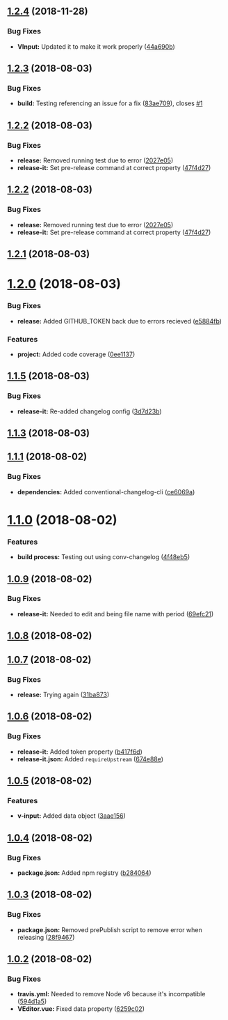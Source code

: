 <a name="1.2.4"></a>
## [1.2.4](https://github.com/davidroyer/vue-plugin-starter/compare/1.2.3...1.2.4) (2018-11-28)


### Bug Fixes

* **VInput:** Updated it to make it work properly ([44a690b](https://github.com/davidroyer/vue-plugin-starter/commit/44a690b))



<a name="1.2.3"></a>
## [1.2.3](https://github.com/davidroyer/vue-plugin-starter/compare/1.2.2...1.2.3) (2018-08-03)


### Bug Fixes

* **build:** Testing referencing an issue for a fix ([83ae709](https://github.com/davidroyer/vue-plugin-starter/commit/83ae709)), closes [#1](https://github.com/davidroyer/vue-plugin-starter/issues/1)



<a name="1.2.2"></a>
## [1.2.2](https://github.com/davidroyer/vue-plugin-starter/compare/1.2.1...1.2.2) (2018-08-03)


### Bug Fixes

* **release:** Removed running test due to error ([2027e05](https://github.com/davidroyer/vue-plugin-starter/commit/2027e05))
* **release-it:** Set pre-release command at correct property ([47f4d27](https://github.com/davidroyer/vue-plugin-starter/commit/47f4d27))



<a name="1.2.2"></a>
## [1.2.2](https://github.com/davidroyer/vue-plugin-starter/compare/1.2.1...1.2.2) (2018-08-03)


### Bug Fixes

* **release:** Removed running test due to error ([2027e05](https://github.com/davidroyer/vue-plugin-starter/commit/2027e05))
* **release-it:** Set pre-release command at correct property ([47f4d27](https://github.com/davidroyer/vue-plugin-starter/commit/47f4d27))



<a name="1.2.1"></a>
## [1.2.1](https://github.com/davidroyer/vue-plugin-starter/compare/1.2.0...1.2.1) (2018-08-03)



# [1.2.0](https://github.com/davidroyer/vue-plugin-starter/compare/1.1.5...1.2.0) (2018-08-03)


### Bug Fixes

* **release:** Added GITHUB_TOKEN back due to errors recieved ([e5884fb](https://github.com/davidroyer/vue-plugin-starter/commit/e5884fb))


### Features

* **project:** Added code coverage ([0ee1137](https://github.com/davidroyer/vue-plugin-starter/commit/0ee1137))



## [1.1.5](https://github.com/davidroyer/vue-plugin-starter/compare/1.1.4...1.1.5) (2018-08-03)


### Bug Fixes

* **release-it:** Re-added changelog config ([3d7d23b](https://github.com/davidroyer/vue-plugin-starter/commit/3d7d23b))



## [1.1.3](https://github.com/davidroyer/vue-plugin-starter/compare/1.1.1...1.1.3) (2018-08-03)



## [1.1.1](https://github.com/davidroyer/vue-plugin-starter/compare/1.1.0...1.1.1) (2018-08-02)


### Bug Fixes

* **dependencies:** Added conventional-changelog-cli ([ce6069a](https://github.com/davidroyer/vue-plugin-starter/commit/ce6069a))



# [1.1.0](https://github.com/davidroyer/vue-plugin-starter/compare/1.0.9...1.1.0) (2018-08-02)


### Features

* **build process:** Testing out using conv-changelog ([4f48eb5](https://github.com/davidroyer/vue-plugin-starter/commit/4f48eb5))



## [1.0.9](https://github.com/davidroyer/vue-plugin-starter/compare/1.0.8...1.0.9) (2018-08-02)


### Bug Fixes

* **release-it:** Needed to edit and being file name with period ([69efc21](https://github.com/davidroyer/vue-plugin-starter/commit/69efc21))



## [1.0.8](https://github.com/davidroyer/vue-plugin-starter/compare/1.0.7...1.0.8) (2018-08-02)



## [1.0.7](https://github.com/davidroyer/vue-plugin-starter/compare/1.0.6...1.0.7) (2018-08-02)


### Bug Fixes

* **release:** Trying again ([31ba873](https://github.com/davidroyer/vue-plugin-starter/commit/31ba873))



## [1.0.6](https://github.com/davidroyer/vue-plugin-starter/compare/1.0.5...1.0.6) (2018-08-02)


### Bug Fixes

* **release-it:** Added token property ([b417f6d](https://github.com/davidroyer/vue-plugin-starter/commit/b417f6d))
* **release-it.json:** Added `requireUpstream` ([674e88e](https://github.com/davidroyer/vue-plugin-starter/commit/674e88e))



## [1.0.5](https://github.com/davidroyer/vue-plugin-starter/compare/1.0.4...1.0.5) (2018-08-02)


### Features

* **v-input:** Added data object ([3aae156](https://github.com/davidroyer/vue-plugin-starter/commit/3aae156))



## [1.0.4](https://github.com/davidroyer/vue-plugin-starter/compare/1.0.3...1.0.4) (2018-08-02)


### Bug Fixes

* **package.json:** Added npm registry ([b284064](https://github.com/davidroyer/vue-plugin-starter/commit/b284064))



## [1.0.3](https://github.com/davidroyer/vue-plugin-starter/compare/1.0.2...1.0.3) (2018-08-02)


### Bug Fixes

* **package.json:** Removed prePublish script to remove error when releasing ([28f9467](https://github.com/davidroyer/vue-plugin-starter/commit/28f9467))



## [1.0.2](https://github.com/davidroyer/vue-plugin-starter/compare/594d1a5...1.0.2) (2018-08-02)


### Bug Fixes

* **travis.yml:** Needed to remove Node v6 because it's incompatible ([594d1a5](https://github.com/davidroyer/vue-plugin-starter/commit/594d1a5))
* **VEditor.vue:** Fixed data property ([6259c02](https://github.com/davidroyer/vue-plugin-starter/commit/6259c02))



